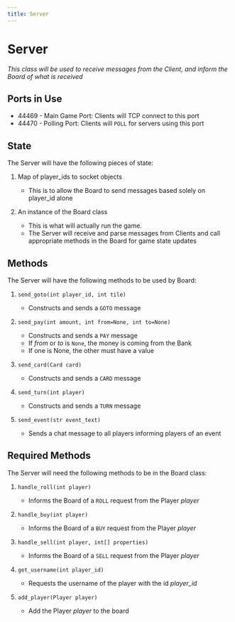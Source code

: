```yaml
---
title: Server
---
```


# Server
*This class will be used to receive messages from the Client, and inform the Board of what is received*

## Ports in Use
- 44469 - Main Game Port: Clients will TCP connect to this port
- 44470 - Polling Port: Clients will `POLL` for servers using this port

## State
The Server will have the following pieces of state:

1. Map of player_ids to socket objects
    - This is to allow the Board to send messages based solely on player_id alone

2. An instance of the Board class
    - This is what will actually run the game.
    - The Server will receive and parse messages from Clients and call appropriate methods in the Board for game state updates
    
## Methods
The Server will have the following methods to be used by Board:

1. `send_goto(int player_id, int tile)`
    - Constructs and sends a `GOTO` message

2. `send_pay(int amount, int from=None, int to=None)`
    - Constructs and sends a `PAY` message
    - If _from_ or _to_ is `None`, the money is coming from the Bank
    - If one is None, the other must have a value

3. `send_card(Card card)`
    - Constructs and sends a `CARD` message
    
4. `send_turn(int player)`
    - Constructs and sends a `TURN` message
    
5. `send_event(str event_text)`
    - Sends a chat message to all players informing players of an event

## Required Methods
The Server will need the following methods to be in the Board class:

1. `handle_roll(int player)`
    - Informs the Board of a `ROLL` request from the Player _player_
    
2. `handle_buy(int player)`
    - Informs the Board of a `BUY` request from the Player _player_
    
3. `handle_sell(int player, int[] properties)`
    - Informs the Board of a `SELL` request from the Player _player_
    
4. `get_username(int player_id)`
    - Requests the username of the player with the id _player_id_

5. `add_player(Player player)`
    - Add the Player _player_ to the board
